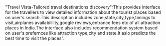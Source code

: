 "Travel Vista-Tailored travel destinations discovery":This provides interface for the travellers to view detailed information about the tourist places based on user's search.This description includes zone,state,city,type,timings to visit,airplanes availabilility,google reviews,entrance fees etc of all attraction places in India.The interface also includes recommendation system based on user's prefernces like attraction type,city and state.It aslo predicts the best time to visit the places".
